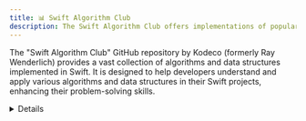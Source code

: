 ```yaml
---
title: 📊 Swift Algorithm Club
description: The Swift Algorithm Club offers implementations of popular algorithms and data structures in Swift, with detailed explanations of how they work. It covers various topics, including searching, sorting, compression, mathematics, machine learning, and more.
---
```


The "Swift Algorithm Club" GitHub repository by Kodeco (formerly Ray Wenderlich) provides a vast collection of algorithms and data structures implemented in Swift. It is designed to help developers understand and apply various algorithms and data structures in their Swift projects, enhancing their problem-solving skills.

<details>
**URL:** https://github.com/kodecocodes/swift-algorithm-club

**Authors:** `Kodeco Team`

**Complexity Levels:**
   - **Beginner:** 30%
   - **Intermediate:** 40%
   - **Advanced:** 30%

**Frequency of Updates:** Regularly updated with new algorithms and improvements.

**Types of Content:**
   - **Algorithms:** 50% (Various algorithms implemented in Swift)
   - **Data Structures:** 30% (Common data structures and their implementations)
   - **Documentation:** 20% (Detailed explanations and usage examples)

**Additional Features:**
   - **Community Contributions:** Open for contributions and suggestions from the developer community.
   - **Interactive Content:** Code examples and practical implementations for each algorithm and data structure.
</details>

<LinkCard title="Visit Swift Algorithm Club on GitHub" href="https://github.com/kodecocodes/swift-algorithm-club" />